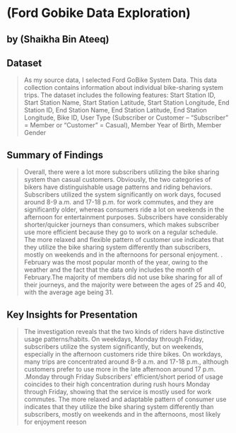 # (Ford Gobike Data Exploration)
## by (Shaikha Bin Ateeq)


## Dataset

> As my source data, I selected Ford GoBike System Data. This data collection contains information about individual bike-sharing system trips. The dataset includes the following features: Start Station ID, Start Station Name, Start Station Latitude, Start Station Longitude, End Station ID, End Station Name, End Station Latitude, End Station Longitude, Bike ID, User Type (Subscriber or Customer – “Subscriber” = Member or “Customer” = Casual), Member Year of Birth, Member Gender


## Summary of Findings

> Overall, there were a lot more subscribers utilizing the bike sharing system than casual customers. Obviously, the two categories of bikers have distinguishable usage patterns and riding behaviors. Subscribers utilized the system significantly on work days, focused around 8-9 a.m. and 17-18 p.m. for work commutes, and they are significantly older, whereas consumers ride a lot on weekends in the afternoon for entertainment purposes. Subscribers have considerably shorter/quicker journeys than consumers, which makes subscriber use more efficient because they go to work on a regular schedule.
The more relaxed and flexible pattern of customer use indicates that they utilize the bike sharing system differently than subscribers, mostly on weekends and in the afternoons for personal enjoyment.
. February was the most popular month of the year, owing to the weather and the fact that the data only includes the month of February.The majority of members did not use bike sharing for all of their journeys, and the majority were between the ages of 25 and 40, with the average age being 31. 


## Key Insights for Presentation

> The investigation reveals that the two kinds of riders have distinctive usage patterns/habits. On weekdays, Monday through Friday, subscribers utilize the system significantly, but on weekends, especially in the afternoon customers ride thire  bikes. On workdays, many trips are concentrated around 8-9 a.m. and 17-18 p.m., although customers prefer to use more in the late afternoon around 17 p.m. .Monday through Friday Subscribers' efficient/short period of usage coincides to their high concentration during rush hours Monday through Friday, showing that the service is mostly used for work commutes. The more relaxed and adaptable pattern of consumer use indicates that they utilize the bike sharing system differently than subscribers, mostly on weekends and in the afternoons, most likely for enjoyment reeson 